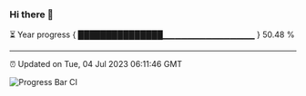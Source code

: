 ### Hi there 👋

⏳ Year progress { ███████████████▁▁▁▁▁▁▁▁▁▁▁▁▁▁▁ } 50.48 %

---

⏰ Updated on Tue, 04 Jul 2023 06:11:46 GMT

![Progress Bar CI](https://github.com/Shyam-Makwana/GitHub-Actions-Demo/workflows/Progress%20Bar%20CI/badge.svg)
